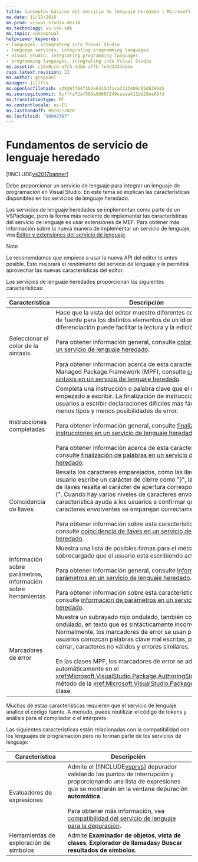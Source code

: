 ```yaml
---
title: Conceptos básicos del servicio de lenguaje heredado | Microsoft Docs
ms.date: 11/15/2016
ms.prod: visual-studio-dev14
ms.technology: vs-ide-sdk
ms.topic: conceptual
helpviewer_keywords:
- languages, integrating into Visual Studio
- language services, integrating programming languages
- Visual Studio, integrating programming languages
- programming languages, integrating into Visual Studio
ms.assetid: c15e0ccb-e7c5-4dbb-affb-fe3d3244debe
caps.latest.revision: 22
ms.author: gregvanl
manager: jillfra
ms.openlocfilehash: a3926ff84f3b2e6415df1ca7333409c05d839685
ms.sourcegitcommit: 6cfffa72af599a9d667249caaaa411bb28ea69fd
ms.translationtype: MT
ms.contentlocale: es-ES
ms.lasthandoff: 09/02/2020
ms.locfileid: "90842367"
---
```

# <a name="legacy-language-service-essentials"></a>Fundamentos de servicio de lenguaje heredado
[!INCLUDE[vs2017banner](../../includes/vs2017banner.md)]

Debe proporcionar un servicio de lenguaje para integrar un lenguaje de programación en Visual Studio. En este tema se explican las características disponibles en los servicios de lenguaje heredado.  
  
 Los servicios de lenguaje heredados se implementan como parte de un VSPackage, pero la forma más reciente de implementar las características del servicio de lenguaje es usar extensiones de MEF. Para obtener más información sobre la nueva manera de implementar un servicio de lenguaje, vea [Editor y extensiones del servicio de lenguaje](../../extensibility/editor-and-language-service-extensions.md).  
  
> [!NOTE]
> Le recomendamos que empiece a usar la nueva API del editor lo antes posible. Esto mejorará el rendimiento del servicio de lenguaje y le permitirá aprovechar las nuevas características del editor.  
  
 Los servicios de lenguaje heredados proporcionan las siguientes características:  
  
|Característica|Descripción|  
|-------------|-----------------|  
|Seleccionar el color de la sintaxis|Hace que la vista del editor muestre diferentes colores y estilos de fuente para los distintos elementos de un idioma. Esta diferenciación puede facilitar la lectura y la edición de archivos.<br /><br /> Para obtener información general, consulte [color de la sintaxis en un servicio de lenguaje heredado](../../extensibility/internals/syntax-coloring-in-a-legacy-language-service.md).<br /><br /> Para obtener información acerca de esta característica en Managed Package Framework (MPF), consulte [coloración de la sintaxis en un servicio de lenguaje heredado](../../extensibility/internals/syntax-colorizing-in-a-legacy-language-service.md).|  
|Instrucciones completadas|Completa una instrucción o palabra clave que el usuario ha empezado a escribir. La finalización de instrucciones ayuda a los usuarios a escribir declaraciones difíciles más fácilmente, con menos tipos y menos posibilidades de error.<br /><br /> Para obtener información general, consulte [finalización de instrucciones en un servicio de lenguaje heredado](../../extensibility/internals/statement-completion-in-a-legacy-language-service.md).<br /><br /> Para obtener información acerca de esta característica en MPF, consulte [finalización de palabras en un servicio de lenguaje heredado](../../extensibility/internals/word-completion-in-a-legacy-language-service.md).|  
|Coincidencia de llaves|Resalta los caracteres emparejados, como las llaves. Cuando el usuario escribe un carácter de cierre como "}", la coincidencia de llaves resalta el carácter de apertura correspondiente, como "{". Cuando hay varios niveles de caracteres envolventes, esta característica ayuda a los usuarios a confirmar que los caracteres envolventes se emparejan correctamente.<br /><br /> Para obtener información sobre esta característica en MPF, consulte [coincidencia de llaves en un servicio de lenguaje heredado](../../extensibility/internals/brace-matching-in-a-legacy-language-service.md).|  
|Información sobre parámetros, información sobre herramientas|Muestra una lista de posibles firmas para el método sobrecargado que el usuario está escribiendo actualmente.<br /><br /> Para obtener información general, consulte [información de parámetros en un servicio de lenguaje heredado](../../extensibility/internals/parameter-info-in-a-legacy-language-service1.md).<br /><br /> Para obtener información sobre esta característica en MPF, consulte [información de parámetros en un servicio de lenguaje heredado](../../extensibility/internals/parameter-info-in-a-legacy-language-service2.md).|  
|Marcadores de error|Muestra un subrayado rojo ondulado, también conocido como ondulado, en texto que es sintácticamente incorrecto. Normalmente, los marcadores de error se usan para que los usuarios conozcan palabras clave mal escritas, paréntesis sin cerrar, caracteres no válidos y errores similares.<br /><br /> En las clases MPF, los marcadores de error se administran automáticamente en el <xref:Microsoft.VisualStudio.Package.AuthoringSink.AddError%2A> método de la <xref:Microsoft.VisualStudio.Package.AuthoringSink> clase.|  
  
 Muchas de estas características requieren que el servicio de lenguaje analice el código fuente. A menudo, puede reutilizar el código de tokens y análisis para el compilador o el intérprete.  
  
 Las siguientes características están relacionadas con la compatibilidad con los lenguajes de programación pero no forman parte de los servicios de lenguaje:  
  
|Característica|Descripción|  
|-------------|-----------------|  
|Evaluadores de expresiones|Admite el [!INCLUDE[vsprvs](../../includes/vsprvs-md.md)] depurador validando los puntos de interrupción y proporcionando una lista de expresiones que se mostrarán en la ventana depuración **automática** .<br /><br /> Para obtener más información, vea [compatibilidad del servicio de lenguaje para la depuración](../../extensibility/internals/language-service-support-for-debugging.md).|  
|Herramientas de exploración de símbolos|Admite **Examinador de objetos**, **vista de clases**, **Explorador de llamadas**y **Buscar resultados de símbolos**.|
